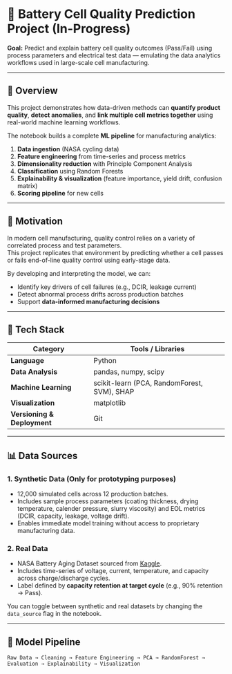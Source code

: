 # 🔋 Battery Cell Quality Prediction Project (In-Progress)
 
**Goal:** Predict and explain battery cell quality outcomes (Pass/Fail) using process parameters and electrical test data — emulating the data analytics workflows used in large-scale cell manufacturing.

---

## 🚀 Overview

This project demonstrates how data-driven methods can **quantify product quality**, **detect anomalies**, and **link multiple cell metrics together** using real-world machine learning workflows.

The notebook builds a complete **ML pipeline** for manufacturing analytics:
1. **Data ingestion** (NASA cycling data)
2. **Feature engineering** from time-series and process metrics
3. **Dimensionality reduction** with Principle Component Analysis
4. **Classification** using Random Forests
5. **Explainability & visualization** (feature importance, yield drift, confusion matrix)
6. **Scoring pipeline** for new cells

---

## 🧠 Motivation

In modern cell manufacturing, quality control relies on a variety of correlated process and test parameters.  
This project replicates that environment by predicting whether a cell passes or fails end-of-line quality control using early-stage data.

By developing and interpreting the model, we can:
- Identify key drivers of cell failures (e.g., DCIR, leakage current)
- Detect abnormal process drifts across production batches
- Support **data-informed manufacturing decisions**

---

## 🧰 Tech Stack

| Category | Tools / Libraries |
|-----------|-------------------|
| **Language** | Python |
| **Data Analysis** | pandas, numpy, scipy |
| **Machine Learning** | scikit-learn (PCA, RandomForest, SVM), SHAP |
| **Visualization** | matplotlib |
| **Versioning & Deployment** | Git |

---

## 📊 Data Sources

### 1. Synthetic Data (Only for prototyping purposes)
- 12,000 simulated cells across 12 production batches.
- Includes sample process parameters (coating thickness, drying temperature, calender pressure, slurry viscosity) and EOL metrics (DCIR, capacity, leakage, voltage drift).
- Enables immediate model training without access to proprietary manufacturing data.

### 2. Real Data 
- NASA Battery Aging Dataset sourced from [Kaggle](https://www.kaggle.com/datasets/patrickfleith/nasa-battery-dataset).
- Includes time-series of voltage, current, temperature, and capacity across charge/discharge cycles.
- Label defined by **capacity retention at target cycle** (e.g., 90% retention → Pass).

You can toggle between synthetic and real datasets by changing the `data_source` flag in the notebook.

---

## 🧩 Model Pipeline

```text
Raw Data → Cleaning → Feature Engineering → PCA → RandomForest → Evaluation → Explainability → Visualization
